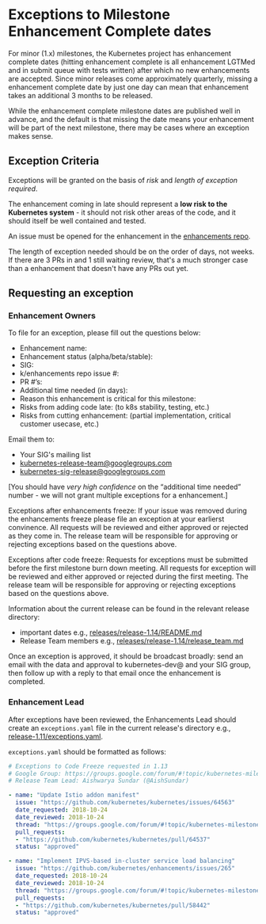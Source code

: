 # Exceptions to Milestone Enhancement Complete dates

For minor (1.x) milestones, the Kubernetes project has enhancement complete dates (hitting enhancement complete is all enhancement LGTMed and in submit queue with tests written) after which no new enhancements are accepted. Since minor releases come approximately quarterly, missing a enhancement complete date by just one day can mean that enhancement takes an additional 3 months to be released.

While the enhancement complete milestone dates are published well in advance, and the default is that missing the date means your enhancement will be part of the next milestone, there may be cases where an exception makes sense.

## Exception Criteria

Exceptions will be granted on the basis of *risk* and *length of exception required*.

The enhancement coming in late should represent a **low risk to the Kubernetes system** - it should not risk other areas of the code, and it should itself be well contained and tested.

An issue must be opened for the enhancement in the [enhancements repo](https://github.com/kubernetes/enhancements/issues).

The length of exception needed should be on the order of days, not weeks. If there are 3 PRs in and 1 still waiting review, that's a much stronger case than a enhancement that doesn't have any PRs out yet.

## Requesting an exception

### Enhancement Owners

To file for an exception, please fill out the questions below:

- Enhancement name:
- Enhancement status (alpha/beta/stable):
- SIG:
- k/enhancements repo issue #:
- PR #’s:
- Additional time needed (in days):
- Reason this enhancement is critical for this milestone:
- Risks from adding code late: (to k8s stability, testing, etc.)
- Risks from cutting enhancement: (partial implementation, critical customer usecase, etc.)

Email them to:

- Your SIG's mailing list
- kubernetes-release-team@googlegroups.com
- kubernetes-sig-release@googlegroups.com

[You should have *very high confidence* on the “additional time needed” number - we will not grant multiple exceptions for a enhancement.]


Exceptions after enhancements freeze:
If your issue was removed during the enhancements freeze please file an exception at your earlierst convinence.  All requests will be reviewed and either approved or rejected as they come in.  The release team will be responsible for approving or rejecting exceptions based on the questions above.  

Exceptions after code freeze: 
Requests for exceptions must be submitted before the first milestone burn down meeting. All requests for exception will be reviewed and either approved or rejected during the first meeting. The release team will be responsible for approving or rejecting exceptions based on the questions above.


Information about the current release can be found in the relevant release directory:
- important dates e.g., [releases/release-1.14/README.md](/releases/release-1.14/README.md)
- Release Team members e.g., [releases/release-1.14/release_team.md](/releases/release-1.14/release_team.md)


Once an exception is approved, it should be broadcast broadly: send an email with the data and approval to kubernetes-dev@ and your SIG group, then follow up with a reply to that email once the enhancement is completed.

### Enhancement Lead

After exceptions have been reviewed, the Enhancements Lead should create an `exceptions.yaml` file in the current release's directory e.g., [release-1.11/exceptions.yaml](release-1.11/exceptions.yaml).


`exceptions.yaml` should be formatted as follows:

```yaml
# Exceptions to Code Freeze requested in 1.13
# Google Group: https://groups.google.com/forum/#!topic/kubernetes-milestone-burndown
# Release Team Lead: Aishwarya Sundar (@AishSundar)

- name: "Update Istio addon manifest"
  issue: "https://github.com/kubernetes/kubernetes/issues/64563"
  date_requested: 2018-10-24
  date_reviewed: 2018-10-24
  thread: "https://groups.google.com/forum/#!topic/kubernetes-milestone-burndown/68ivj9MGBdU"
  pull_requests:
  - "https://github.com/kubernetes/kubernetes/pull/64537"
  status: "approved"

- name: "Implement IPVS-based in-cluster service load balancing"
  issue: "https://github.com/kubernetes/enhancements/issues/265"
  date_requested: 2018-10-24
  date_reviewed: 2018-10-24
  thread: "https://groups.google.com/forum/#!topic/kubernetes-milestone-burndown/MJrcqkLAcn0"
  pull_requests:
  - "https://github.com/kubernetes/kubernetes/pull/58442"
  status: "approved"
```
